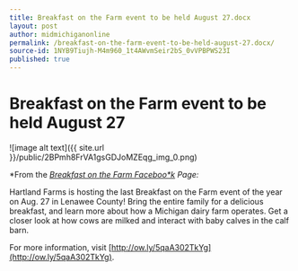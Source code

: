 ```yaml
---
title: Breakfast on the Farm event to be held August 27.docx
layout: post
author: midmichiganonline
permalink: /breakfast-on-the-farm-event-to-be-held-august-27.docx/
source-id: 1NYB9Tiujh-M4m960_1t4AWvmSeir2bS_0vVPBPWS23I
published: true
---
```

# Breakfast on the Farm event to be held August 27

![image alt text]({{ site.url }}/public/2BPmh8FrVA1gsGDJoMZEqg_img_0.png)

*From the **[Breakfast on the Farm Faceboo*k](https://www.facebook.com/Breakfast-on-the-Farm-230229296992631/)* Page:*

Hartland Farms is hosting the last Breakfast on the Farm event of the year on Aug. 27 in Lenawee County! Bring the entire family for a delicious breakfast, and learn more about how a Michigan dairy farm operates. Get a closer look at how cows are milked and interact with baby calves in the calf barn.

For more information, visit [http://ow.ly/5qaA302TkYg](http://ow.ly/5qaA302TkYg).

